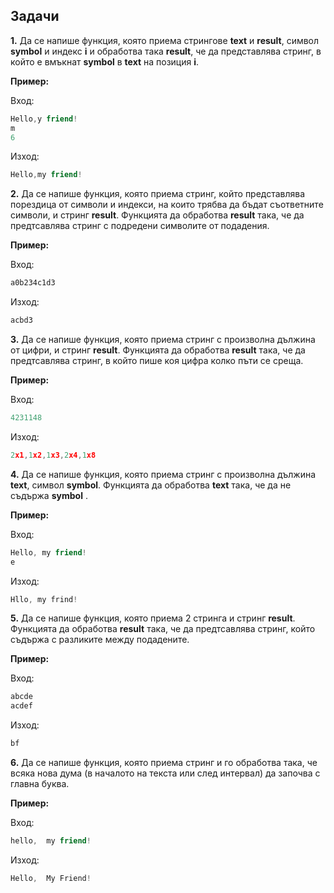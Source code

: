 ## Задачи

**1.** Да се напише функция, която приема стрингове **text** и **result**, символ **symbol**  и индекс **i** и обработва така **result**, че да представлява стринг, в който е вмъкнат **symbol** в **text** на позиция **i**.

**Пример:**

Вход:
```c++
Hello,y friend!
m
6
```
Изход:
```c++
Hello,my friend!
```

**2.** Да се напише функция, която приема стринг, който представлява порездица от символи и индекси, на които трябва да бъдат съответните символи, и стринг **result**. Функцията да обработва **result** така, че да предтсавлява стринг с подредени символите от подадения.

**Пример:**

Вход:
```c++
a0b234c1d3
```

Изход:
```c++
acbd3
```

**3.** Да се напише функция, която приема стринг с произволна дължина от цифри, и стринг **result**. Функцията да обработва **result** така, че да предтсавлява стринг, в който пише коя цифра колко пъти се среща.

**Пример:**

Вход:
```c++
4231148
```
Изход:
```c++
2x1,1x2,1x3,2x4,1x8
```

**4.** Да се напише функция, която приема стринг с произволна дължина **text**, символ **symbol**. Функцията да обработва **text** така, че да не съдържа **symbol** .

**Пример:**

Вход:
```c++
Hello, my friend!
e
```
Изход:
```c++
Hllo, my frind!
```

**5.** Да се напише функция, която приема 2 стринга и стринг **result**. Функцията да обработва **result** така, че да предтсавлява стринг, който съдържа с разликите между подадените.

**Пример:**

Вход:
```c++
abcde
acdef
```

Изход:
```c++
bf
```
**6.** Да се напише функция, която приема стринг и го обработва така, че всяка нова дума (в началото на текста или след интервал) да започва с главна буква. 

**Пример:**

Вход:
```c++
hello,  my friend!
```
Изход:
```c++
Hello,  My Friend!
```
